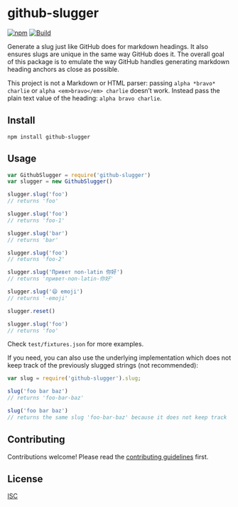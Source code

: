 # github-slugger

[![npm][npm-image]][npm-url]
[![Build][build-badge]][build]

[npm-image]: https://img.shields.io/npm/v/github-slugger.svg?style=flat-square
[npm-url]: https://www.npmjs.com/package/github-slugger
[build-badge]: https://github.com/Flet/github-slugger/workflows/main/badge.svg
[build]: https://github.com/Flet/github-slugger/actions

Generate a slug just like GitHub does for markdown headings. It also ensures slugs are unique in the same way GitHub does it. The overall goal of this package is to emulate the way GitHub handles generating markdown heading anchors as close as possible.

This project is not a Markdown or HTML parser: passing `alpha *bravo* charlie`
or `alpha <em>bravo</em> charlie` doesn’t work.
Instead pass the plain text value of the heading: `alpha bravo charlie`.

## Install

```
npm install github-slugger
```

## Usage

```js
var GithubSlugger = require('github-slugger')
var slugger = new GithubSlugger()

slugger.slug('foo')
// returns 'foo'

slugger.slug('foo')
// returns 'foo-1'

slugger.slug('bar')
// returns 'bar'

slugger.slug('foo')
// returns 'foo-2'

slugger.slug('Привет non-latin 你好')
// returns 'привет-non-latin-你好'

slugger.slug('😄 emoji')
// returns '-emoji'

slugger.reset()

slugger.slug('foo')
// returns 'foo'
```

Check `test/fixtures.json` for more examples.

If you need, you can also use the underlying implementation which does not keep
track of the previously slugged strings (not recommended):

```js
var slug = require('github-slugger').slug;

slug('foo bar baz')
// returns 'foo-bar-baz'

slug('foo bar baz')
// returns the same slug 'foo-bar-baz' because it does not keep track
```

## Contributing

Contributions welcome! Please read the [contributing guidelines](CONTRIBUTING.md) first.

## License

[ISC](LICENSE)
